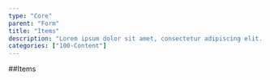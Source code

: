 ```yaml
---
type: "Core"
parent: "Form"
title: "Items"
description: "Lorem ipsum dolor sit amet, consectetur adipiscing elit. Nunc tempus laoreet leo sit amet iaculis."
categories: ["100-Content"]
---
```


##Items

<demo>
  <demovanilla src="inline/demo/form/items">
  </demovanilla>
</demo>
